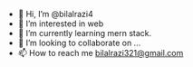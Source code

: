- 👋 Hi, I’m @bilalrazi4
- 👀 I’m interested in web
- 🌱 I’m currently learning mern stack.
- 💞️ I’m looking to collaborate on ...
- 📫 How to reach me bilalrazi321@gmail.com

<!---
bilalrazi4/bilalrazi4 is a ✨ special ✨ repository because its `README.md` (this file) appears on your GitHub profile.
You can click the Preview link to take a look at your changes.
--->

